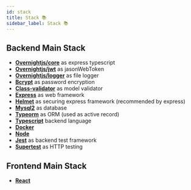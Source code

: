 ```yaml
---
id: stack
title: Stack 📚
sidebar_label: Stack 📚
---
```


## Backend Main Stack 


- **[Overnightjs/core](https://github.com/seanpmaxwell/overnight/tree/master/src/core#overnight-core)** as express typescript
- **[Overnightjs/jwt](https://github.com/seanpmaxwell/overnight/tree/master/src/core#overnight-jwt)** as jasonWebToken
- **[Overnightjs/logger](https://github.com/seanpmaxwell/overnight/tree/master/src/core#overnight-logger)** as file logger
- **[Bcrypt](https://www.npmjs.com/package/bcrypt)** as password encryption
- **[Class-validator](https://github.com/typestack/class-validator)** as model validator
- **[Express](https://expressjs.com/)** as web framework
- **[Helmet](https://helmetjs.github.io/)** as securing express framework (recommended by express)
- **[Mysql2](https://www.npmjs.com/package/mysql2)** as database
- **[Typeorm](https://typeorm.io/#/)** as ORM (used as active record)
- **[Typescript](https://www.typescriptlang.org/)** backend language
- **[Docker](https://www.docker.com/)**
- **[Node](https://nodejs.org/en/)**
- **[Jest](https://jestjs.io/)** as backend test framework
- **[Supertest](https://www.npmjs.com/package/supertest)** as HTTP testing

## Frontend Main Stack

- **[React](https://reactjs.org/)**